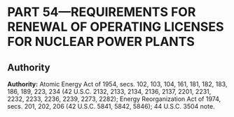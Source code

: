 # PART 54—REQUIREMENTS FOR RENEWAL OF OPERATING LICENSES FOR NUCLEAR POWER PLANTS


## Authority

**Authority:** Atomic Energy Act of 1954, secs. 102, 103, 104, 161, 181, 182, 183, 186, 189, 223, 234 (42 U.S.C. 2132, 2133, 2134, 2136, 2137, 2201, 2231, 2232, 2233, 2236, 2239, 2273, 2282); Energy Reorganization Act of 1974, secs. 201, 202, 206 (42 U.S.C. 5841, 5842, 5846); 44 U.S.C. 3504 note.


